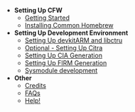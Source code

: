 - **Setting Up CFW**
  - [Getting Started](/Getting-Started)
  - [Installing Common Homebrew](/homebrew)
- **Setting Up Development Environment**
  - [Setting Up devkitARM and libctru](/devkitARM)
  - [Optional - Setting Up Citra](/Citra)
  - [Setting Up CIA Generation](/CIA)
  - [Setting Up FIRM Generation](/firm)
  - [Sysmodule development](/sysmodule)
- **Other**
  - [Credits](/Credits)
  - [FAQs](/FAQ)
  - [Help!](https://discord.gg/)
